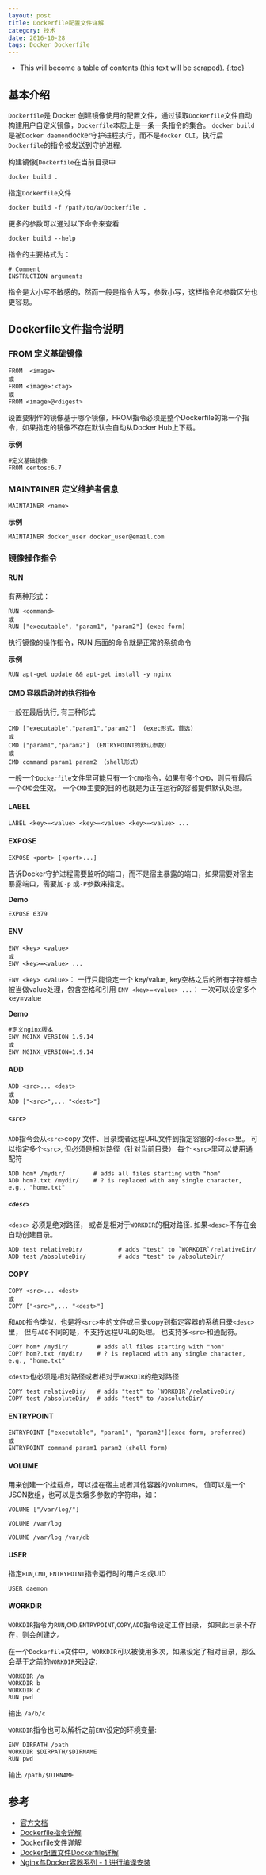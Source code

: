 ```yaml
---
layout: post
title: Dockerfile配置文件详解
category: 技术
date: 2016-10-28
tags: Docker Dockerfile
---
```


* This will become a table of contents (this text will be scraped).
{:toc}

## 基本介绍

`Dockerfile`是 Docker 创建镜像使用的配置文件，通过读取`Dockerfile`文件自动构建用户自定义镜像，`Dockerfile`本质上是一条一条指令的集合。
`docker build`是被`Docker daemon`docker守护进程执行，而不是`docker CLI`，执行后`Dockerfile`的指令被发送到守护进程.

构建镜像[`Dockerfile`在当前目录中

`docker build .`

指定`Dockerfile`文件

`docker build -f /path/to/a/Dockerfile .`

更多的参数可以通过以下命令来查看

`docker build --help`

指令的主要格式为：

```
# Comment
INSTRUCTION arguments
```

指令是大小写不敏感的，然而一般是指令大写，参数小写，这样指令和参数区分也更容易。

## Dockerfile文件指令说明

### FROM 定义基础镜像

```
FROM  <image>
或
FROM <image>:<tag>
或
FROM <image>@<digest>
```

设置要制作的镜像基于哪个镜像，FROM指令必须是整个Dockerfile的第一个指令，如果指定的镜像不存在默认会自动从Docker Hub上下载。

**示例**

```
#定义基础镜像
FROM centos:6.7

```

### MAINTAINER 定义维护者信息

`MAINTAINER <name>`

**示例**
```
MAINTAINER docker_user docker_user@email.com
```

### 镜像操作指令

#### RUN

有两种形式：

```
RUN <command>
或
RUN ["executable", "param1", "param2"] (exec form)
```

执行镜像的操作指令，RUN 后面的命令就是正常的系统命令

**示例**
```
RUN apt-get update && apt-get install -y nginx
```

#### CMD 容器启动时的执行指令

 一般在最后执行, 有三种形式

```
CMD ["executable","param1","param2"]  (exec形式，首选)
或
CMD ["param1","param2"] （ENTRYPOINT的默认参数）
或
CMD command param1 param2 （shell形式）
```

一般一个`Dockerfile`文件里可能只有一个`CMD`指令，如果有多个`CMD`，则只有最后一个`CMD`会生效。
一个`CMD`主要的目的也就是为正在运行的容器提供默认处理。


#### LABEL

```
LABEL <key>=<value> <key>=<value> <key>=<value> ...
```

#### EXPOSE

```
EXPOSE <port> [<port>...]
```

告诉Docker守护进程需要监听的端口，而不是宿主暴露的端口，如果需要对宿主暴露端口，需要加`-p` 或`-P`参数来指定。

**Demo**

```
EXPOSE 6379
```

#### ENV

```
ENV <key> <value>
或
ENV <key>=<value> ...
```
`ENV <key> <value>`： 一行只能设定一个 key/value, key空格之后的所有字符都会被当做value处理，包含空格和引用
`ENV <key>=<value> ...`： 一次可以设定多个 key=value

**Demo**

```
#定义nginx版本
ENV NGINX_VERSION 1.9.14
或
ENV NGINX_VERSION=1.9.14
```

#### ADD

```
ADD <src>... <dest>
或
ADD ["<src>",... "<dest>"]
```

##### `<src>`

`ADD`指令会从`<src>`copy 文件、目录或者远程URL文件到指定容器的`<desc>`里。
可以指定多个`<src>`, 但必须是相对路径（针对当前目录）
每个 `<src>`里可以使用通配符
```
ADD hom* /mydir/        # adds all files starting with "hom"
ADD hom?.txt /mydir/    # ? is replaced with any single character, e.g., "home.txt"
```

##### `<desc>`

`<desc>` 必须是绝对路径， 或者是相对于`WORKDIR`的相对路径.
如果`<desc>`不存在会自动创建目录。

```
ADD test relativeDir/          # adds "test" to `WORKDIR`/relativeDir/
ADD test /absoluteDir/         # adds "test" to /absoluteDir/
```

#### COPY

```
COPY <src>... <dest>
或
COPY ["<src>",... "<dest>"]
```

和`ADD`指令类似，也是将`<src>`中的文件或目录copy到指定容器的系统目录`<desc>`里， 但与`ADD`不同的是，不支持远程URL的处理。
也支持多`<src>`和通配符。

```
COPY hom* /mydir/        # adds all files starting with "hom"
COPY hom?.txt /mydir/    # ? is replaced with any single character, e.g., "home.txt"
```

`<dest>`也必须是相对路径或者相对于`WORKDIR`的绝对路径

```
COPY test relativeDir/   # adds "test" to `WORKDIR`/relativeDir/
COPY test /absoluteDir/  # adds "test" to /absoluteDir/
```

#### ENTRYPOINT

```
ENTRYPOINT ["executable", "param1", "param2"](exec form, preferred)
或
ENTRYPOINT command param1 param2 (shell form)
```

#### VOLUME

用来创建一个挂载点，可以挂在宿主或者其他容器的volumes。
值可以是一个JSON数组，也可以是衣蛾多参数的字符串，如：

```
VOLUME ["/var/log/"]

VOLUME /var/log

VOLUME /var/log /var/db
```

#### USER

指定`RUN`,`CMD`, `ENTRYPOINT`指令运行时的用户名或UID

```
USER daemon
```

#### WORKDIR

`WORKDIR`指令为`RUN`,`CMD`,`ENTRYPOINT`,`COPY`,`ADD`指令设定工作目录， 如果此目录不存在，则会创建之。

在一个`Dockerfile`文件中，`WORKDIR`可以被使用多次，如果设定了相对目录，那么会基于之前的`WORKDIR`来设定:

```
WORKDIR /a
WORKDIR b
WORKDIR c
RUN pwd
```
输出 `/a/b/c`

`WORKDIR`指令也可以解析之前`ENV`设定的环境变量:

```
ENV DIRPATH /path
WORKDIR $DIRPATH/$DIRNAME
RUN pwd
```
输出 `/path/$DIRNAME`


## 参考

 - [官方文档](https://docs.docker.com/engine/reference/builder/#/dockerfile-reference)
 - [Dockerfile指令详解](http://seanlook.com/2014/11/17/dockerfile-introduction/)
 - [Dockerfile文件详解](https://hujb2000.gitbooks.io/docker-flow-evolution/content/cn/basis/dockerfiledetail.html)
 - [Docker配置文件Dockerfile详解](http://www.10tiao.com/html/496/201506/209218454/1.html)
 - [Nginx与Docker容器系列 - 1.进行编译安装](http://amao12580.github.io/post/2016/04/Nginx-with-docker-part-one/)
